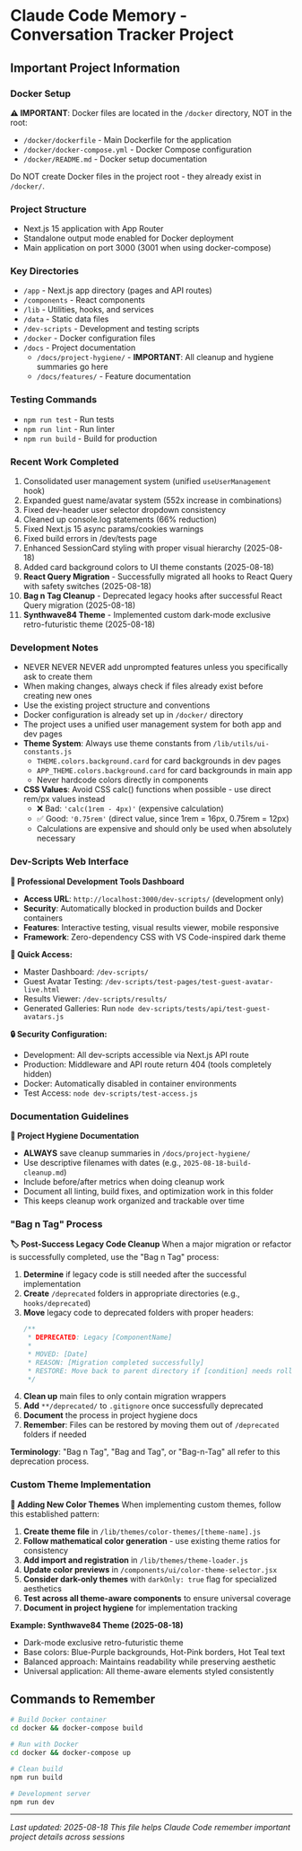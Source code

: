 # Claude Code Memory - Conversation Tracker Project

## Important Project Information

### Docker Setup
**⚠️ IMPORTANT**: Docker files are located in the `/docker` directory, NOT in the root:
- `/docker/dockerfile` - Main Dockerfile for the application
- `/docker/docker-compose.yml` - Docker Compose configuration
- `/docker/README.md` - Docker setup documentation

Do NOT create Docker files in the project root - they already exist in `/docker/`.

### Project Structure
- Next.js 15 application with App Router
- Standalone output mode enabled for Docker deployment
- Main application on port 3000 (3001 when using docker-compose)

### Key Directories
- `/app` - Next.js app directory (pages and API routes)
- `/components` - React components
- `/lib` - Utilities, hooks, and services
- `/data` - Static data files
- `/dev-scripts` - Development and testing scripts
- `/docker` - Docker configuration files
- `/docs` - Project documentation
  - `/docs/project-hygiene/` - **IMPORTANT**: All cleanup and hygiene summaries go here
  - `/docs/features/` - Feature documentation

### Testing Commands
- `npm run test` - Run tests
- `npm run lint` - Run linter
- `npm run build` - Build for production

### Recent Work Completed
1. Consolidated user management system (unified `useUserManagement` hook)
2. Expanded guest name/avatar system (552x increase in combinations)
3. Fixed dev-header user selector dropdown consistency
4. Cleaned up console.log statements (66% reduction)
5. Fixed Next.js 15 async params/cookies warnings
6. Fixed build errors in /dev/tests page
7. Enhanced SessionCard styling with proper visual hierarchy (2025-08-18)
8. Added card background colors to UI theme constants (2025-08-18)
9. **React Query Migration** - Successfully migrated all hooks to React Query with safety switches (2025-08-18)
10. **Bag n Tag Cleanup** - Deprecated legacy hooks after successful React Query migration (2025-08-18)
11. **Synthwave84 Theme** - Implemented custom dark-mode exclusive retro-futuristic theme (2025-08-18)

### Development Notes
- NEVER NEVER NEVER add unprompted features unless you specifically ask to create them
- When making changes, always check if files already exist before creating new ones
- Use the existing project structure and conventions
- Docker configuration is already set up in `/docker/` directory
- The project uses a unified user management system for both app and dev pages
- **Theme System**: Always use theme constants from `/lib/utils/ui-constants.js`
  - `THEME.colors.background.card` for card backgrounds in dev pages
  - `APP_THEME.colors.background.card` for card backgrounds in main app
  - Never hardcode colors directly in components
- **CSS Values**: Avoid CSS calc() functions when possible - use direct rem/px values instead
  - ❌ Bad: `'calc(1rem - 4px)'` (expensive calculation)
  - ✅ Good: `'0.75rem'` (direct value, since 1rem = 16px, 0.75rem = 12px)
  - Calculations are expensive and should only be used when absolutely necessary

### Dev-Scripts Web Interface
**🎨 Professional Development Tools Dashboard**
- **Access URL**: `http://localhost:3000/dev-scripts/` (development only)
- **Security**: Automatically blocked in production builds and Docker containers
- **Features**: Interactive testing, visual results viewer, mobile responsive
- **Framework**: Zero-dependency CSS with VS Code-inspired dark theme

**📍 Quick Access:**
- Master Dashboard: `/dev-scripts/`
- Guest Avatar Testing: `/dev-scripts/test-pages/test-guest-avatar-live.html`
- Results Viewer: `/dev-scripts/results/`
- Generated Galleries: Run `node dev-scripts/tests/api/test-guest-avatars.js`

**🔒 Security Configuration:**
- Development: All dev-scripts accessible via Next.js API route
- Production: Middleware and API route return 404 (tools completely hidden)
- Docker: Automatically disabled in container environments
- Test Access: `node dev-scripts/test-access.js`

### Documentation Guidelines
**📁 Project Hygiene Documentation**
- **ALWAYS** save cleanup summaries in `/docs/project-hygiene/`
- Use descriptive filenames with dates (e.g., `2025-08-18-build-cleanup.md`)
- Include before/after metrics when doing cleanup work
- Document all linting, build fixes, and optimization work in this folder
- This keeps cleanup work organized and trackable over time

### "Bag n Tag" Process
**🏷️ Post-Success Legacy Code Cleanup**
When a major migration or refactor is successfully completed, use the "Bag n Tag" process:

1. **Determine** if legacy code is still needed after the successful implementation
2. **Create** `/deprecated` folders in appropriate directories (e.g., `hooks/deprecated`)
3. **Move** legacy code to deprecated folders with proper headers:
   ```javascript
   /**
    * DEPRECATED: Legacy [ComponentName]
    * 
    * MOVED: [Date]
    * REASON: [Migration completed successfully]
    * RESTORE: Move back to parent directory if [condition] needs rollback
    */
   ```
4. **Clean up** main files to only contain migration wrappers
5. **Add** `**/deprecated/` to `.gitignore` once successfully deprecated
6. **Document** the process in project hygiene docs
7. **Remember**: Files can be restored by moving them out of `/deprecated` folders if needed

**Terminology**: "Bag n Tag", "Bag and Tag", or "Bag-n-Tag" all refer to this deprecation process.

### Custom Theme Implementation
**🎨 Adding New Color Themes**
When implementing custom themes, follow this established pattern:

1. **Create theme file** in `/lib/themes/color-themes/[theme-name].js`
2. **Follow mathematical color generation** - use existing theme ratios for consistency
3. **Add import and registration** in `/lib/themes/theme-loader.js`
4. **Update color previews** in `/components/ui/color-theme-selector.jsx`
5. **Consider dark-only themes** with `darkOnly: true` flag for specialized aesthetics
6. **Test across all theme-aware components** to ensure universal coverage
7. **Document in project hygiene** for implementation tracking

**Example: Synthwave84 Theme (2025-08-18)**
- Dark-mode exclusive retro-futuristic theme
- Base colors: Blue-Purple backgrounds, Hot-Pink borders, Hot Teal text
- Balanced approach: Maintains readability while preserving aesthetic
- Universal application: All theme-aware elements styled consistently

## Commands to Remember
```bash
# Build Docker container
cd docker && docker-compose build

# Run with Docker
cd docker && docker-compose up

# Clean build
npm run build

# Development server
npm run dev
```

---

*Last updated: 2025-08-18*
*This file helps Claude Code remember important project details across sessions*